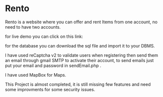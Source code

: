 # Rento

Rento is a website where you can offer and rent Items from one account, no need to have two accounts.

for live demo you can click on this link: 

for the database you can download the sql file and import it to your DBMS.

I have used reCaptcha v2 to validate users when registering then send them an email through gmail SMTP to activate their account, to send emails
just put your email and password in sendEmail.php .

I have used MapBox for Maps.

This Project is almost completed, it is still missing few features and need some improvments for some security issues.

